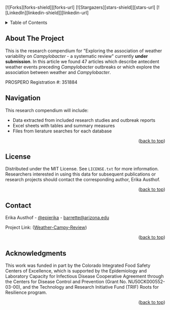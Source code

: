 <!-- PROJECT SHIELDS -->
<!--
*** I'm using markdown "reference style" links for readability.
*** Reference links are enclosed in brackets [ ] instead of parentheses ( ).
*** See the bottom of this document for the declaration of the reference variables
*** for contributors-url, forks-url, etc. This is an optional, concise syntax you may use.
*** https://www.markdownguide.org/basic-syntax/#reference-style-links
-->
[![Forks][forks-shield]][forks-url]
[![Stargazers][stars-shield]][stars-url]
[![LinkedIn][linkedin-shield]][linkedin-url]

<!-- TABLE OF CONTENTS -->
<details>
  <summary>Table of Contents</summary>
  <ol>
    <li><a href="#about-the-project">About The Project</a></li>
    <li><a href="#usage">Navigation</a></li>
    <li><a href="#license">License</a></li>
    <li><a href="#contact">Contact</a></li>
    <li><a href="#acknowledgments">Acknowledgments</a></li>
  </ol>
</details>




## About The Project

This is the research compendium for "Exploring the association of weather variability on _Campylobacter_ - a systematic review" currently **under submission**. In this article we found 47 articles which describe antecdent weather events preceding _Campylobacter_ outbreaks or which explore the association between weather and _Campylobacter_. 

PROSPERO Registration #: 351884




## Navigation

This research compendium will include:
* Data extracted from included research studies and outbreak reports
* Excel sheets with tables and summary measures
* Files from lierature searches for each database

<p align="right">(<a href="#readme-top">back to top</a>)</p>




## License

Distributed under the MIT License. See `LICENSE.txt` for more information.
Researchers interested in using this data for subsequent publications or research projects should contact the corresponding author, Erika Austhof.

<p align="right">(<a href="#readme-top">back to top</a>)</p>




## Contact

Erika Austhof - [@epierika]([https://twitter.com/your_username](https://www.linkedin.com/in/epierika/)) - barrette@arizona.edu

Project Link: ([Weather-Campy-Review](https://github.com/austhofe/Weather-Campy-Review/))

<p align="right">(<a href="#readme-top">back to top</a>)</p>



<!-- ACKNOWLEDGMENTS -->
## Acknowledgments

This work was funded in part by the Colorado Integrated Food Safety Centers of Excellence, which is supported by the Epidemiology and Laboratory Capacity for Infectious Disease Cooperative Agreement through the Centers for Disease Control and Prevention (Grant No. NU50CK000552-03-00), and the Technology and Research Initiative Fund (TRIF) Roots for Resilience program.

<p align="right">(<a href="#readme-top">back to top</a>)</p>
